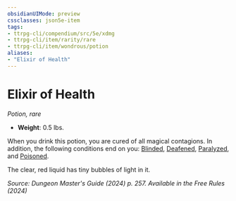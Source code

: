```yaml
---
obsidianUIMode: preview
cssclasses: json5e-item
tags:
- ttrpg-cli/compendium/src/5e/xdmg
- ttrpg-cli/item/rarity/rare
- ttrpg-cli/item/wondrous/potion
aliases: 
- "Elixir of Health"
---
```

# Elixir of Health
*Potion, rare*  


- **Weight**: 0.5 lbs.

When you drink this potion, you are cured of all magical contagions. In addition, the following conditions end on you: [Blinded](2-Mechanics/CLI/rules/conditions.md#Blinded), [Deafened](2-Mechanics/CLI/rules/conditions.md#Deafened), [Paralyzed](2-Mechanics/CLI/rules/conditions.md#Paralyzed), and [Poisoned](2-Mechanics/CLI/rules/conditions.md#Poisoned).

The clear, red liquid has tiny bubbles of light in it.

*Source: Dungeon Master's Guide (2024) p. 257. Available in the Free Rules (2024)*
